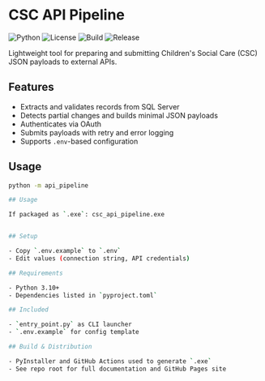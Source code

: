 # CSC API Pipeline

![Python](https://img.shields.io/badge/Python-3.10+-blue)
![License](https://img.shields.io/badge/License-MIT-green)
![Build](https://img.shields.io/github/actions/workflow/status/data-to-insight/dfe_csc_api_data_flows/build-api-pipeline.yml?branch=main)
![Release](https://img.shields.io/github/v/release/data-to-insight/dfe_csc_api_data_flows)


Lightweight tool for preparing and submitting Children's Social Care (CSC) JSON payloads to external APIs.

## Features

- Extracts and validates records from SQL Server
- Detects partial changes and builds minimal JSON payloads
- Authenticates via OAuth
- Submits payloads with retry and error logging
- Supports `.env`-based configuration

## Usage

```bash
python -m api_pipeline

## Usage

If packaged as `.exe`: csc_api_pipeline.exe


## Setup

- Copy `.env.example` to `.env`  
- Edit values (connection string, API credentials)

## Requirements

- Python 3.10+
- Dependencies listed in `pyproject.toml`

## Included

- `entry_point.py` as CLI launcher  
- `.env.example` for config template

## Build & Distribution

- PyInstaller and GitHub Actions used to generate `.exe`
- See repo root for full documentation and GitHub Pages site
